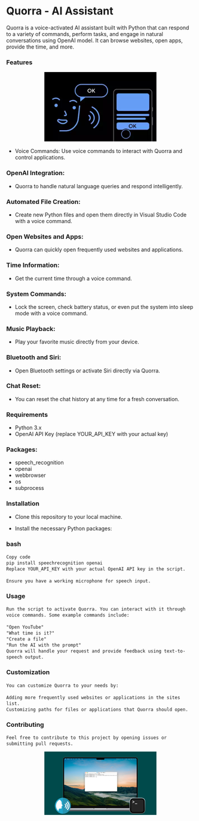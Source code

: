 # Quorra - AI Assistant
Quorra is a voice-activated AI assistant built with Python that can respond to a variety of commands, perform tasks, and engage in natural conversations using 
OpenAI model. It can browse websites, open apps, provide the time, and more.

### Features
<center>
  <img src="voice.webp" alt="Emotion Detection" width="300">
</center>

   - Voice Commands: Use voice commands to interact with Quorra and control applications.
   
### OpenAI Integration: 
  - Quorra to handle natural language queries and respond intelligently.
  
### Automated File Creation: 
  - Create new Python files and open them directly in Visual Studio Code with a voice command.
  
### Open Websites and Apps:
  - Quorra can quickly open frequently used websites and applications.
  
### Time Information: 
  - Get the current time through a voice command.
  
### System Commands: 
 - Lock the screen, check battery status, or even put the system into sleep mode with a voice command.
  
### Music Playback:
 - Play your favorite music directly from your device.
  
### Bluetooth and Siri: 
 - Open Bluetooth settings or activate Siri directly via Quorra.
  
### Chat Reset:
 - You can reset the chat history at any time for a fresh conversation.
  
### Requirements
 - Python 3.x
 - OpenAI API Key (replace YOUR_API_KEY with your actual key)
  
### Packages:
 - speech_recognition
 - openai
 - webbrowser
 - os
 - subprocess
### Installation

 - Clone this repository to your local machine.

  - Install the necessary Python packages:
   
### bash
    Copy code
    pip install speechrecognition openai
    Replace YOUR_API_KEY with your actual OpenAI API key in the script.

    Ensure you have a working microphone for speech input.
### Usage
    Run the script to activate Quorra. You can interact with it through voice commands. Some example commands include:

    "Open YouTube"
    "What time is it?"
    "Create a file"
    "Run the AI with the prompt"
    Quorra will handle your request and provide feedback using text-to-speech output.

### Customization
    You can customize Quorra to your needs by:

    Adding more frequently used websites or applications in the sites list.
    Customizing paths for files or applications that Quorra should open.
### Contributing
    Feel free to contribute to this project by opening issues or submitting pull requests.

<center>
  <img src="Make-Terminal-talk.jpg" alt="Emotion Detection" width="300">
</center>

